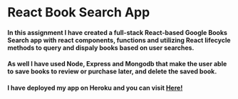 # React Book Search App

#### In this assignment I have created a full-stack React-based Google Books Search app with react components, functions and utilizing React lifecycle methods to query and dispaly books based on user searches.

#### As well I have used Node, Express and Mongodb that make the user able to save books to review or purchase later, and delete the saved book.

#### I have deployed my app on Heroku and you can visit [Here!](https://my-book-search.herokuapp.com/)
